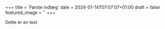 +++
title = 'Første indlæg'
date = 2024-01-14T07:07:07+01:00
draft = false
featured_image = ''
+++

Dette er en test
